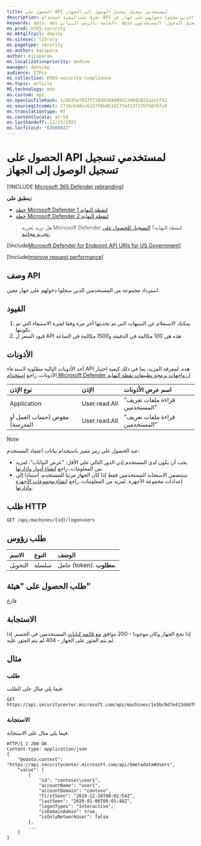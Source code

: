 ```yaml
---
title: الحصول على API لمستخدمي تسجيل تسجيل الوصول إلى الجهاز
description: تعرف على كيفية استخدام API للحصول على مستخدمو تسجيل الدخول إلى الجهاز لاسترداد مجموعة من المستخدمين الذين سجلوا دخولهم على جهاز في Microsoft Defender لنقطة النهاية.
keywords: apis، api الخاصة بالرسم البياني، apis المعتمدة، الحصول، الجهاز، تسجيل الدخول، المستخدمون
ms.prod: m365-security
ms.mktglfcycl: deploy
ms.sitesec: library
ms.pagetype: security
ms.author: macapara
author: mjcaparas
ms.localizationpriority: medium
manager: dansimp
audience: ITPro
ms.collection: M365-security-compliance
ms.topic: article
MS.technology: mde
ms.custom: api
ms.openlocfilehash: 1c8635e7037f72830584d09d229891822a2e1f52
ms.sourcegitcommit: 2716cb48cc6127f6b851d177af23f276fb07bfc9
ms.translationtype: MT
ms.contentlocale: ar-SA
ms.lasthandoff: 12/13/2021
ms.locfileid: "63569827"
---
```

# <a name="get-machine-logon-users-api"></a>الحصول على API لمستخدمي تسجيل تسجيل الوصول إلى الجهاز

[!INCLUDE [Microsoft 365 Defender rebranding](../../includes/microsoft-defender.md)]


**ينطبق على:** 
- [خطة Microsoft Defender لنقطة النهاية 1](https://go.microsoft.com/fwlink/?linkid=2154037)
- [خطة Microsoft Defender لنقطة النهاية 2](https://go.microsoft.com/fwlink/?linkid=2154037)

> هل تريد تجربة Microsoft Defender لنقطة النهاية؟ [التسجيل للحصول على تجربة مجانية.](https://signup.microsoft.com/create-account/signup?products=7f379fee-c4f9-4278-b0a1-e4c8c2fcdf7e&ru=https://aka.ms/MDEp2OpenTrial?ocid=docs-wdatp-exposedapis-abovefoldlink)

[!include[Microsoft Defender for Endpoint API URIs for US Government](../../includes/microsoft-defender-api-usgov.md)]

[!include[Improve request performance](../../includes/improve-request-performance.md)]


## <a name="api-description"></a>وصف API
استرداد مجموعة من المستخدمين الذين سجلوا دخولهم على جهاز معين.

## <a name="limitations"></a>القيود
1. يمكنك الاستعلام عن التنبيهات التي تم تحديثها آخر مرة وفقا لفترة الاستبقاء التي تم تكوينها.
2. قيود السعر ل API هذه هي 100 مكالمة في الدقيقة و1500 مكالمة في الساعة.

## <a name="permissions"></a>الأذونات

أحد الأذونات التالية مطلوبة لاستدعاء API هذه. لمعرفة المزيد، بما في ذلك كيفية اختيار الأذونات، راجع [استخدام Microsoft Defender ل واجهات برمجة تطبيقات نقطة النهاية](apis-intro.md)

نوع الإذن|الإذن|اسم عرض الأذونات
:---|:---|:---
Application |User.read.All |"قراءة ملفات تعريف المستخدمين"
مفوض (حساب العمل أو المدرسة) | User.read.All | "قراءة ملفات تعريف المستخدمين"

> [!NOTE]
> عند الحصول على رمز مميز باستخدام بيانات اعتماد المستخدم:
>
> - يجب أن يكون لدى المستخدم إذن الدور التالي على الأقل: "عرض البيانات". لمزيد من المعلومات، راجع [إنشاء أدوار وإدارتها](user-roles.md).
> - ستتضمن الاستجابة المستخدمين فقط إذا كان الجهاز مرئيا للمستخدم، استنادا إلى إعدادات مجموعة الأجهزة. لمزيد من المعلومات، راجع [إنشاء مجموعات الأجهزة وإدارتها](machine-groups.md).

## <a name="http-request"></a>طلب HTTP

```http
GET /api/machines/{id}/logonusers
```

## <a name="request-headers"></a>طلب رؤوس

الاسم|النوع|الوصف
:---|:---|:---
التخويل | سلسلة | حامل {token}. **مطلوب**.

## <a name="request-body"></a>طلب الحصول على "هيئة"

فارغ

## <a name="response"></a>الاستجابة

إذا نجح الجهاز وكان موجودا - 200 موافق [مع قائمة كيانات](user.md) المستخدمين في الجسم. إذا لم يتم العثور على الجهاز - 404 لم يتم العثور عليه.

## <a name="example"></a>مثال

### <a name="request"></a>طلب

فيما يلي مثال على الطلب.

```http
GET https://api.securitycenter.microsoft.com/api/machines/1e5bc9d7e413ddd7902c2932e418702b84d0cc07/logonusers
```

### <a name="response"></a>الاستجابة

فيما يلي مثال على الاستجابة.

```http
HTTP/1.1 200 OK
Content-type: application/json
{
    "@odata.context": "https://api.securitycenter.microsoft.com/api/$metadata#Users",
    "value": [
        {
            "id": "contoso\\user1",
            "accountName": "user1",
            "accountDomain": "contoso",
            "firstSeen": "2019-12-18T08:02:54Z",
            "lastSeen": "2020-01-06T08:01:48Z",
            "logonTypes": "Interactive",
            "isDomainAdmin": true,
            "isOnlyNetworkUser": false
        },
        ...
    ]
}
```

